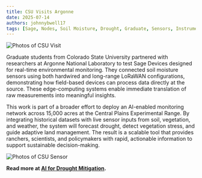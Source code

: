 ```yaml
---
title: CSU Visits Argonne
date: 2025-07-14
authors: johnnybwell17
tags: [Sage, Nodes, Soil Moisture, Drought, Graduate, Sensors, Instruments, Development, Community, LoRaWAN, CSU]
---
```


![Photos of CSU Visit](./img/colorado-state/hairik1.png)

Graduate students from Colorado State University partnered with researchers at Argonne National Laboratory to test Sage Devices designed for real-time environmental monitoring. They connected soil moisture sensors using both hardwired and long-range LoRaWAN configurations, demonstrating how field-based devices can process data directly at the source. These edge-computing systems enable immediate translation of raw measurements into meaningful insights.

This work is part of a broader effort to deploy an AI-enabled monitoring network across 15,000 acres at the Central Plains Experimental Range. By integrating historical datasets with live sensor inputs from soil, vegetation, and weather, the system will forecast drought, detect vegetation stress, and guide adaptive land management. The result is a scalable tool that provides ranchers, scientists, and policymakers with rapid, actionable information to support sustainable decision-making.

![Photos of CSU Sensor](./img/colorado-state/csu_sm_sensor.png)

**Read more at [AI for Drought Mitigation](/use-cases/ai-drought-mitigation).**